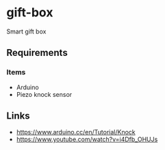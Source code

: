 # gift-box
Smart gift box

## Requirements

### Items
* Arduino
* Piezo knock sensor

## Links
* https://www.arduino.cc/en/Tutorial/Knock
* https://www.youtube.com/watch?v=i4Dfb_OHUJs